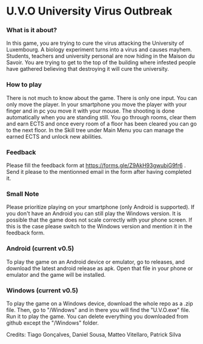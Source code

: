 # U.V.O University Virus Outbreak

### What is it about?
In this game, you are trying to cure the virus attacking the University of Luxembourg. 
A biology experiment turns into a virus and causes mayhem.
Students, teachers and university personal are now hiding in the Maison du Savoir.
You are trying to get to the top of the building where infested people have gathered believing that destroying it will cure the university.

### How to play
There is not much to know about the game. There is only one input. You can only move the player. 
In your smartphone you move the player with your finger and in pc you move it with your mouse.
The shooting is done automatically when you are standing still.
You go through rooms, clear them and earn ECTS and once every room of a floor has been cleared you can go to the next floor.
In the Skill tree under Main Menu you can manage the earned ECTS and unlock new abilities.

### Feedback
Please fill the feedback form at https://forms.gle/Z9AkH93gwubiG9fr6 .
Send it please to the mentionned email in the form after having completed it.

### Small Note
Please prioritize playing on your smartphone (only Android is supported). If you don't have an Android you can still play the Windows version.
It is possible that the game does not scale correctly with your phone screen. If this is the case please switch to the Windows version and mention it in
the feedback form.

### Android (current v0.5)
To play the game on an Android device or emulator, go to releases, and download the latest android release as apk. 
Open that file in your phone or emulator and the game will be installed.

### Windows (current v0.5)
To play the game on a Windows device, download the whole repo as a .zip file. 
Then, go to "/Windows" and in there you will find the "U.V.O.exe" file. Run it to play the game.
You can delete everything you downloaded from github except the "/Windows" folder.

Credits:
Tiago Gonçalves, Daniel Sousa, Matteo Vitellaro, Patrick Silva
